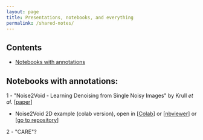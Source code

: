```yaml
---
layout: page
title: Presentations, notebooks, and everything
permalink: /shared-notes/
---
```



## Contents

- [Notebooks with annotations](#notebooks-with-annotations)

## Notebooks with annotations:
1 - "Noise2Void - Learning Denoising from Single Noisy Images" by Krull _et al._ [[paper](https://arxiv.org/abs/1811.10980)]
  - Noise2Void 2D example (colab version), open in
  [[Colab](https://colab.research.google.com/github/mshagirov/mshagirov.github.io/blob/master/_notebooks/N2V_2D_example_combined.ipynb)]
  or
  [[nbviewer](https://nbviewer.jupyter.org/github/mshagirov/mshagirov.github.io/blob/master/_notebooks/N2V_2D_example_combined.ipynb)]
  or
  [[go to repository](https://github.com/mshagirov/mshagirov.github.io/blob/master/_notebooks/N2V_2D_example_combined.ipynb)]

2 - "CARE"?
